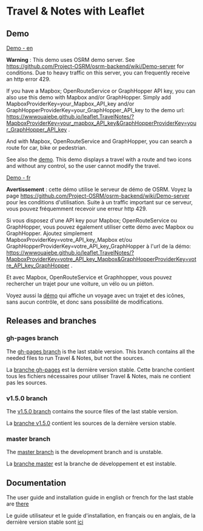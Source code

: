 # Travel & Notes with Leaflet

## Demo

[Demo - en ](https://wwwouaiebe.github.io/leaflet.TravelNotes/?lng=en)

__Warning__ : This demo uses OSRM demo server. See https://github.com/Project-OSRM/osrm-backend/wiki/Demo-server for conditions. 
Due to heavy traffic on this server, you can frequently receive an http error 429. 

If you have a Mapbox; OpenRouteService or GraphHopper API key, you can also use this demo with Mapbox and/or GraphHopper. 
Simply add MapboxProviderKey=your_Mapbox_API_key and/or GraphHopperProviderKey=your_GraphHopper_API_key to the demo url: https://wwwouaiebe.github.io/leaflet.TravelNotes/?MapboxProviderKey=your_mapbox_API_key&GraphHopperProviderKey=your_GraphHopper_API_key .

And with Mapbox, OpenRouteService and GraphHopper, you can search a route for car, bike or pedestrian.

See also the [demo](https://wwwouaiebe.github.io/leaflet.TravelNotes/?fil=aHR0cHM6Ly93d3dvdWFpZWJlLmdpdGh1Yi5pby9zYW1wbGUudHJ2&lng=en).  This demo displays a travel with a route and two icons
and without any control, so the user cannot modify the travel.

[Demo - fr ](https://wwwouaiebe.github.io/leaflet.TravelNotes/?)

__Avertissement__ : cette démo utilise le serveur de démo de OSRM. Voyez la page https://github.com/Project-OSRM/osrm-backend/wiki/Demo-server pour les conditions d'utilisation. 
Suite à un traffic important sur ce serveur, vous pouvez fréquemment recevoir une erreur http 429.

Si vous disposez d'une API key pour Mapbox; OpenRouteService ou GraphHopper, vous pouvez également utiliser cette démo avec Mapbox ou GraphHopper.
Ajoutez simplement MapboxProviderKey=votre_API_key_Mapbox et/ou GraphHopperProviderKey=votre_API_key_GraphHopper à l'url de la démo: https://wwwouaiebe.github.io/leaflet.TravelNotes/?MapboxProviderKey=votre_API_key_Mapbox&GraphHopperProviderKey=votre_API_key_GraphHopper .

Et avec Mapbox, OpenRouteService et Graphhopper, vous pouvez rechercher un trajet pour une voiture, un vélo ou un piéton.

Voyez aussi la [démo](https://wwwouaiebe.github.io/leaflet.TravelNotes/?fil=aHR0cHM6Ly93d3dvdWFpZWJlLmdpdGh1Yi5pby9zYW1wbGUudHJ2) qui affiche un voyage avec un trajet et des icônes, sans aucun contrôle, et donc sans possibilité de modifications.

## Releases and branches

### gh-pages branch

The [gh-pages branch](https://github.com/wwwouaiebe/leaflet.TravelNotes/tree/gh-pages) is the last stable version. 
This branch contains all the needed files to run Travel & Notes, but not the sources.

La [branche gh-pages](https://github.com/wwwouaiebe/leaflet.TravelNotes/tree/gh-pages) est la dernière version stable.
Cette branche contient tous les fichiers nécessaires pour utiliser Travel & Notes, mais ne contient pas les sources.

### v1.5.0 branch

The [v1.5.0 branch](https://github.com/wwwouaiebe/leaflet.TravelNotes/tree/v1.5.0) contains the source files of the last stable version.

La [branche v1.5.0](https://github.com/wwwouaiebe/leaflet.TravelNotes/tree/v1.5.0) contient les sources de la dernière version stable.

### master branch

The [master branch](https://github.com/wwwouaiebe/leaflet.TravelNotes/tree/master) is the development branch and is unstable. 

La [branche master](https://github.com/wwwouaiebe/leaflet.TravelNotes/tree/master) est la branche de développement et est instable.

## Documentation

The user guide and installation guide in english or french for the last stable are [there](https://github.com/wwwouaiebe/leaflet.TravelNotes/tree/gh-pages/TravelNotesGuides)

Le guide utilisateur et le guide d'installation, en français ou en anglais, de la dernière version stable sont [ici](https://github.com/wwwouaiebe/leaflet.TravelNotes/tree/gh-pages/TravelNotesGuides)
